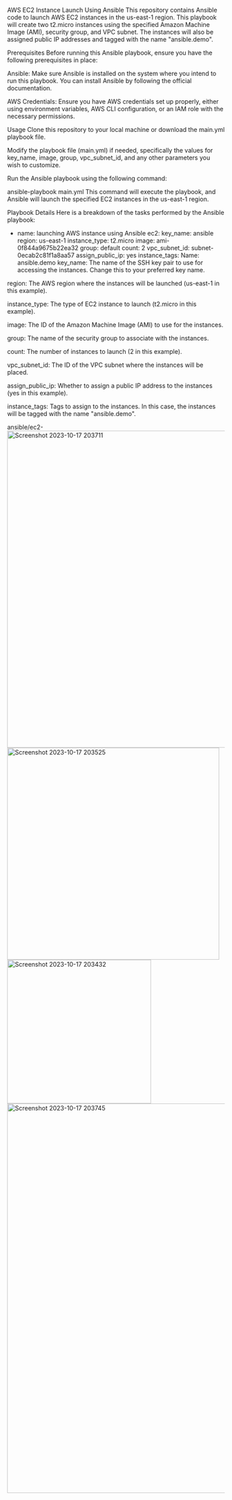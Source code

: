 AWS EC2 Instance Launch Using Ansible
This repository contains Ansible code to launch AWS EC2 instances in the us-east-1 region. This playbook will create two t2.micro instances using the specified Amazon Machine Image (AMI), security group, and VPC subnet. The instances will also be assigned public IP addresses and tagged with the name "ansible.demo".

Prerequisites
Before running this Ansible playbook, ensure you have the following prerequisites in place:

Ansible: Make sure Ansible is installed on the system where you intend to run this playbook. You can install Ansible by following the official documentation.

AWS Credentials: Ensure you have AWS credentials set up properly, either using environment variables, AWS CLI configuration, or an IAM role with the necessary permissions.

Usage
Clone this repository to your local machine or download the main.yml playbook file.

Modify the playbook file (main.yml) if needed, specifically the values for key_name, image, group, vpc_subnet_id, and any other parameters you wish to customize.

Run the Ansible playbook using the following command:

ansible-playbook main.yml
This command will execute the playbook, and Ansible will launch the specified EC2 instances in the us-east-1 region.

Playbook Details
Here is a breakdown of the tasks performed by the Ansible playbook:

- name: launching AWS instance using Ansible
  ec2:
    key_name: ansible
    region: us-east-1
    instance_type: t2.micro
    image: ami-0f844a9675b22ea32
    group: default
    count: 2
    vpc_subnet_id: subnet-0ecab2c81f1a8aa57
    assign_public_ip: yes
    instance_tags:
      Name: ansible.demo
key_name: The name of the SSH key pair to use for accessing the instances. Change this to your preferred key name.

region: The AWS region where the instances will be launched (us-east-1 in this example).

instance_type: The type of EC2 instance to launch (t2.micro in this example).

image: The ID of the Amazon Machine Image (AMI) to use for the instances.

group: The name of the security group to associate with the instances.

count: The number of instances to launch (2 in this example).

vpc_subnet_id: The ID of the VPC subnet where the instances will be placed.

assign_public_ip: Whether to assign a public IP address to the instances (yes in this example).

instance_tags: Tags to assign to the instances. In this case, the instances will be tagged with the name "ansible.demo".

ansible/ec2-
<img width="734" alt="Screenshot 2023-10-17 203711" src="https://github.com/Nidhidevops/ansible/assets/140115299/b3753e6d-bd77-4c0b-a069-5af31a40037a">
<img width="491" alt="Screenshot 2023-10-17 203525" src="https://github.com/Nidhidevops/ansible/assets/140115299/e9a09dd1-2993-430d-b351-93df52f6acb0">
<img width="333" alt="Screenshot 2023-10-17 203432" src="https://github.com/Nidhidevops/ansible/assets/140115299/6d6acb63-1e29-4c80-87f7-e0f0340790a5">
<img width="902" alt="Screenshot 2023-10-17 203745" src="https://github.com/Nidhidevops/ansible/assets/140115299/c4c6238f-b66b-4aaa-b0dc-d3f049382af9">
